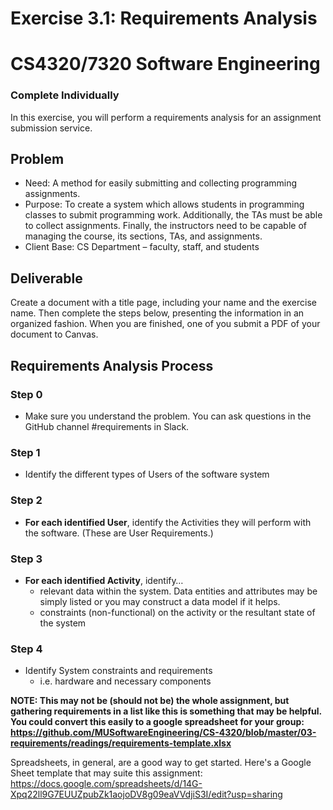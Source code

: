 # Exercise 3.1: Requirements Analysis
# CS4320/7320 Software Engineering
### Complete Individually
In this exercise, you will perform a requirements analysis for an assignment submission service.
## Problem ##
- Need: A method for easily submitting and collecting programming assignments.
- Purpose: To create a system which allows students in programming classes to submit programming work. Additionally, the TAs must be able to collect assignments. Finally, the instructors need to be capable of managing the course, its sections, TAs, and assignments.
- Client Base: CS Department – faculty, staff, and students

## Deliverable ##
Create a document with a title page, including your name and the exercise name. Then complete the steps below, presenting the information in an organized fashion. When you are finished, one of you submit a PDF of your document to Canvas.

## Requirements Analysis Process  
### Step 0 
- Make sure you understand the problem. You can ask questions in the GitHub channel #requirements in Slack.  
### Step 1  
- Identify the different types of Users of the software system
### Step 2  
- **For each identified User**, identify the Activities they will perform with the software. (These are User Requirements.)
### Step 3  
- **For each identified Activity**, identify…  
  - relevant data within the system. Data entities and attributes may be simply listed or you may construct a data model if it helps.
  - constraints (non-functional) on the activity or the resultant state of the system  
### Step 4  
- Identify System constraints and requirements
  - i.e. hardware and necessary components


**NOTE: This may not be (should not be) the whole assignment, but gathering requirements in a list like this is something that may be helpful. You could convert this easily to a google spreadsheet for your group: https://github.com/MUSoftwareEngineering/CS-4320/blob/master/03-requirements/readings/requirements-template.xlsx** 

Spreadsheets, in general, are a good way to get started. Here's a Google Sheet template that may suite this assignment: https://docs.google.com/spreadsheets/d/14G-Xpq22ll9G7EUUZpubZk1aojoDV8g09eaVVdjiS3I/edit?usp=sharing

 

